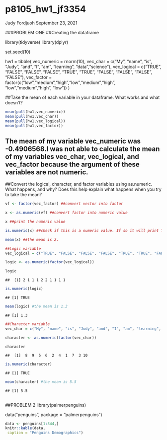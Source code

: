 p8105\_hw1\_jf3354
================
Judy Fordjuoh
September 23, 2021

\#\#\#PROBLEM ONE \#\#Creating the dataframe

library(tidyverse) library(dplyr)

set.seed(10)

hw1 = tibble( vec\_numeric = rnorm(10), vec\_char = c(“My”, “name”,
“is”, “Judy”, “and”, “I”, “am”, “learning”, “data”,“science”),
vec\_logical = c(“TRUE”, “FALSE”, “FALSE”, “FALSE”, “TRUE”, “TRUE”,
“FALSE”, “FALSE”, “FALSE”, “FALSE”), vec\_factor =
factor(c(“low”,“medium”,“high”,“low”,“medium”,“high”,
“low”,“medium”,“high”, “low”)) )

\#\#Take the mean of each variable in your dataframe. What works and
what doesn’t?

``` r
mean(pull(hw1,vec_numeric))
mean(pull(hw1,vec_char))
mean(pull(hw1,vec_logical))
mean(pull(hw1,vec_factor))
```

## The mean of my variable vec\_numeric was -0.4906568.I was not able to calculate the mean of my variables vec\_char, vec\_logical, and vec\_factor because the argument of these variables are not numeric.

\#\#Convert the logical, character, and factor variables using
as.numeric. What happens, and why? Does this help explain what happens
when you try to take the mean?

``` r
vf <- factor(vec_factor) ##convert vector into factor

x <- as.numeric(vf) ##convert factor into numeric value

x ##print the numeric value

is.numeric(x) ##check if this is a numeric value. If so it will print TRUE in the Console

mean(x) ##the mean is 2. 
```

``` r
##Logic variable 
vec_logical = c("TRUE", "FALSE", "FALSE", "FALSE", "TRUE", "TRUE", "FALSE", "FALSE", "FALSE", "FALSE")

logic <- as.numeric(factor(vec_logical))

logic
```

    ##  [1] 2 1 1 1 2 2 1 1 1 1

``` r
is.numeric(logic)
```

    ## [1] TRUE

``` r
mean(logic) #the mean is 1.3
```

    ## [1] 1.3

``` r
##Character variable 
vec_char = c("My", "name", "is", "Judy", "and", "I", "am", "learning", "data","science")

character <- as.numeric(factor(vec_char))

character
```

    ##  [1]  8  9  5  6  2  4  1  7  3 10

``` r
is.numeric(character)
```

    ## [1] TRUE

``` r
mean(character) #the mean is 5.5
```

    ## [1] 5.5

## 

\#\#PROBLEM 2 library(palmerpenguins)

data(“penguins”, package = “palmerpenguins”)

``` r
data <- penguins[1:344,]
knitr::kable(data,
 caption = "Penguins Demographics")
```
